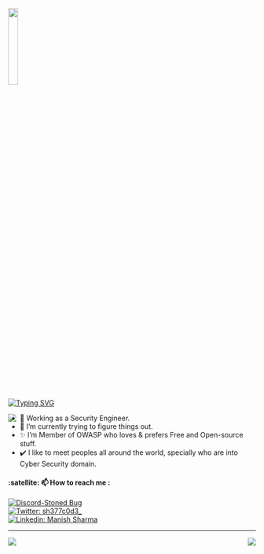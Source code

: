 <img src="https://github.com/vimalverma558/vimalverma558/blob/v2/img/hello.gif" width="20%">

[![Typing SVG](https://readme-typing-svg.demolab.com?font=Rubik+Microbe&pause=1000&color=28F748&width=500&lines=I'm+Manish+and+you+can+call+me+sh377c0d3)](https://git.io/typing-svg)

<img align="left" src="https://api.accredible.com/v1/frontend/credential_website_embed_image/badge/79631443">

- 🔭 Working as a Security Engineer.
- 🌱 I’m currently trying to figure things out.
- ✨ I’m Member of OWASP who loves & prefers Free and Open-source stuff.
- ✔️ I like to meet peoples all around the world, specially who are into Cyber Security domain.

<h4 align="left">:satellite: 📫 How to reach me :</h4>

[![Discord-Stoned Bug](https://img.shields.io/badge/Discord-7289DA?style=for-the-badge&logo=discord&logoColor=white)](https://discord.gg/FSDhjmmbzv)<br/>
[![Twitter: sh377c0d3_](https://img.shields.io/badge/Twitter-1DA1F2?style=for-the-badge&logo=twitter&logoColor=white)](https://twitter.com/sh377c0d3) <br/>
[![Linkedin: Manish Sharma](https://img.shields.io/badge/LinkedIn-0077B5?style=for-the-badge&logo=linkedin&logoColor=white)](https://www.linkedin.com/in/sh377c0d3)<br/>

----

<img align="right" src="https://github-readme-stats.vercel.app/api?username=sh377c0d3&theme=blue-green&show_icons=true">

<img align="center" src="https://github-readme-stats.vercel.app/api/top-langs/?username=sh377c0d3&theme=blue-green">
